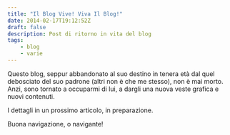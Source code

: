 ```yaml
---
title: "Il Blog Vive! Viva Il Blog!"
date: 2014-02-17T19:12:52Z
draft: false
description: Post di ritorno in vita del blog
tags:
    - blog
    - varie
---
```


Questo blog, seppur abbandonato al suo destino in tenera età dal quel debosciato del suo padrone (altri non è che me stesso),
non è mai morto. Anzi, sono tornato a occuparmi di lui, a dargli una nuova veste grafica e nuovi contenuti.

I dettagli in un prossimo articolo, in preparazione.

Buona navigazione, o navigante!
